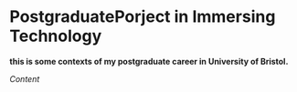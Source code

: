 # PostgraduatePorject in Immersing Technology


****this is some contexts of my postgraduate career in University of Bristol.****

*Content*
